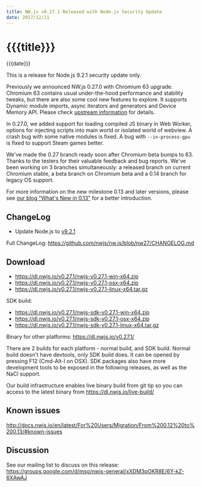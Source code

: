 ```yaml
---
title: NW.js v0.27.1 Released with Node.js Security Update
date: 2017/12/11
---
```

# {{{title}}}
{{{date}}}

This is a release for Node.js 9.2.1 security update only.

Previously we announced NW.js 0.27.0 with Chromium 63 upgrade. Chromium 63 contains usual under-the-hood performance and stability tweaks, but there are also some cool new features to explore. It supports Dynamic module imports, async iterators and generators and Device Memory API. Please check [upstream information](https://blog.chromium.org/2017/10/chrome-63-beta-dynamic-module-imports_27.html) for details.

In 0.27.0, we added support for loading compiled JS binary in Web Worker, options for injecting scripts into main world or isolated world of webview. A crash bug with some native modules is fixed. A bug with `--in-process-gpu` is fixed to support Steam games better.

We've made the 0.27 branch ready soon after Chromium beta bumps to 63. Thanks to the testers for their valuable feedback and bug reports. We've been working on 3 branches simultaneously: a released branch on current Chromium stable, a beta branch on Chromium beta and a 0.14 branch for legacy OS support.

For more information on the new milestone 0.13 and later versions, please see [our blog "What's New in 0.13"](/blog/whats-new-in-0.13) for a better introduction.

## ChangeLog

- Update Node.js to [v9.2.1](https://nodejs.org/en/blog/release/v9.2.1/)

Full ChangeLog: https://github.com/nwjs/nw.js/blob/nw27/CHANGELOG.md

## Download 

* https://dl.nwjs.io/v0.27.1/nwjs-v0.27.1-win-x64.zip 
* https://dl.nwjs.io/v0.27.1/nwjs-v0.27.1-osx-x64.zip 
* https://dl.nwjs.io/v0.27.1/nwjs-v0.27.1-linux-x64.tar.gz 

SDK build: 
* https://dl.nwjs.io/v0.27.1/nwjs-sdk-v0.27.1-win-x64.zip 
* https://dl.nwjs.io/v0.27.1/nwjs-sdk-v0.27.1-osx-x64.zip 
* https://dl.nwjs.io/v0.27.1/nwjs-sdk-v0.27.1-linux-x64.tar.gz 

Binary for other platforms: https://dl.nwjs.io/v0.27.1/ 

There are 2 builds for each platform - normal build, and SDK build. Normal build doesn't have devtools, only SDK build does. lt can be opened by pressing F12 (Cmd-Alt-I on OSX). SDK packages also have more development tools to be exposed in the following releases, as well as the NaCl support.

Our build infrastructure enables live binary build from git tip so you can access to the latest binary from https://dl.nwjs.io/live-build/ 

## Known issues 
 
http://docs.nwjs.io/en/latest/For%20Users/Migration/From%200.12%20to%200.13/#known-issues

## Discussion

See our mailing list to discuss on this release: https://groups.google.com/d/msg/nwjs-general/xXDM3pOKR8E/6Y-kZ-6XAwAJ
